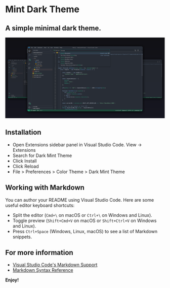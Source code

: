 # Mint Dark Theme

## A simple minimal dark theme.

![Mint Dark Snippet](MintDarkSnippet.png "Mint Dark Snippet")

## Installation

- Open Extensions sidebar panel in Visual Studio Code. View → Extensions
- Search for Dark Mint Theme
- Click Install
- Click Reload
- File > Preferences > Color Theme > Dark Mint Theme

## Working with Markdown

You can author your README using Visual Studio Code. Here are some useful editor keyboard shortcuts:

- Split the editor (`Cmd+\` on macOS or `Ctrl+\` on Windows and Linux).
- Toggle preview (`Shift+Cmd+V` on macOS or `Shift+Ctrl+V` on Windows and Linux).
- Press `Ctrl+Space` (Windows, Linux, macOS) to see a list of Markdown snippets.

## For more information

- [Visual Studio Code's Markdown Support](http://code.visualstudio.com/docs/languages/markdown)
- [Markdown Syntax Reference](https://help.github.com/articles/markdown-basics/)

**Enjoy!**
